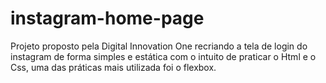 # instagram-home-page

Projeto proposto pela Digital Innovation One recriando a tela de login do instagram de forma simples e estática com o intuito de praticar o Html e o Css, uma das práticas mais utilizada foi o flexbox. 

